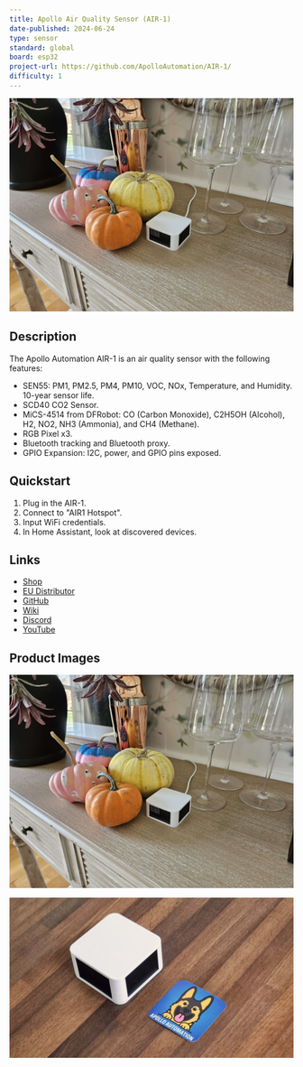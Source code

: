 ```yaml
---
title: Apollo Air Quality Sensor (AIR-1)
date-published: 2024-06-24
type: sensor
standard: global
board: esp32
project-url: https://github.com/ApolloAutomation/AIR-1/
difficulty: 1
---
```


![Apollo AIR-1](Apollo-AIR-1.jpg "Apollo AIR-1")

## Description

The Apollo Automation AIR-1 is an air quality sensor with the following features:

- SEN55: PM1, PM2.5, PM4, PM10, VOC, NOx, Temperature, and Humidity. 10-year sensor life.
- SCD40 CO2 Sensor.
- MiCS-4514 from DFRobot: CO (Carbon Monoxide), C2H5OH (Alcohol), H2, NO2, NH3 (Ammonia), and CH4 (Methane).
- RGB Pixel x3.
- Bluetooth tracking and Bluetooth proxy.
- GPIO Expansion: I2C, power, and GPIO pins exposed.

## Quickstart

1. Plug in the AIR-1.
2. Connect to "AIR1 Hotspot".
3. Input WiFi credentials.
4. In Home Assistant, look at discovered devices.

## Links

- [Shop](https://apolloautomation.com/products/air-1)
- [EU Distributor](https://opencircuit.shop/brand/apollo-automation)
- [GitHub](https://github.com/ApolloAutomation/AIR-1)
- [Wiki](https://wiki.apolloautomation.com/)
- [Discord](https://discord.gg/mMNgQPyF94)
- [YouTube](https://www.youtube.com/@ApolloAutomation)

## Product Images

![Apollo AIR-1](Apollo-AIR-1.jpg "Apollo AIR-1")

![Apollo AIR-1 Size](Apollo-AIR-1-Size.jpg "Apollo AIR-1 Size")
